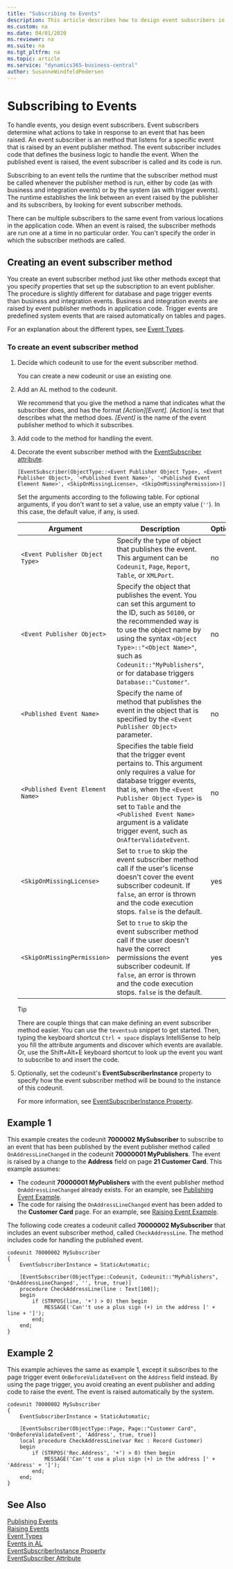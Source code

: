 ```yaml
---
title: "Subscribing to Events"
description: This article describes how to design event subscribers in Dynamics 365 Business Central. 
ms.custom: na
ms.date: 04/01/2020
ms.reviewer: na
ms.suite: na
ms.tgt_pltfrm: na
ms.topic: article
ms.service: "dynamics365-business-central"
author: SusanneWindfeldPedersen
---
```

 
# Subscribing to Events
To handle events, you design event subscribers. Event subscribers determine what actions to take in response to an event that has been raised. An event subscriber is an method that listens for a specific event that is raised by an event publisher method. The event subscriber includes code that defines the business logic to handle the event. When the published event is raised, the event subscriber is called and its code is run.  

Subscribing to an event tells the runtime that the subscriber method must be called whenever the publisher method is run, either by code (as with business and integration events) or by the system (as with trigger events). The runtime establishes the link between an event raised by the publisher and its subscribers, by looking for event subscriber methods.  

There can be multiple subscribers to the same event from various locations in the application code. When an event is raised, the subscriber methods are run one at a time in no particular order. You can't specify the order in which the subscriber methods are called.  

## Creating an event subscriber method  
You create an event subscriber method just like other methods except that you specify properties that set up the subscription to an event publisher. The procedure is slightly different for database and page trigger events than business and integration events. Business and integration events are raised by event publisher methods in application code. Trigger events are predefined system events that are raised automatically on tables and pages.  

For an explanation about the different types, see [Event Types](devenv-event-types.md).  

### To create an event subscriber method
1.  Decide which codeunit to use for the event subscriber method.  

     You can create a new codeunit or use an existing one.  

2.  Add an AL method to the codeunit.  

     We recommend that you give the method a name that indicates what the subscriber does, and has the format *[Action][Event]*. *[Action]* is text that describes what the method does. *[Event]* is the name of the event publisher method to which it subscribes. <!-- For more information about naming, see [Best Practices with Events](devenv-events-best-practices.md).  -->

3. Add code to the method for handling the event. 

4.  Decorate the event subscriber method with the [EventSubscriber attribute](methods/devenv-eventsubscriber-attribute.md).

    ```  
    [EventSubscriber(ObjectType::<Event Publisher Object Type>, <Event Publisher Object>, '<Published Event Name>', '<Published Event Element Name>', <SkipOnMissingLicense>, <SkipOnMissingPermission>)]
    ```

    Set the arguments according to the following table. For optional arguments, if you don't want to set a value, use an empty value (`''`). In this case, the default value, if any, is used. 

    |Argument|Description|Optional|
    |--------|------------|-------|
    |`<Event Publisher Object Type>`|Specify the type of object that publishes the event. This argument can be `Codeunit`, `Page`, `Report`, `Table`, or `XMLPort`. |no|
    |`<Event Publisher Object>`|Specify the object that publishes the event. You can set this argument to the ID, such as `50100`, or the recommended way is to use the object name by using the syntax `<Object Type>::"<Object Name>"`, such as `Codeunit::"MyPublishers"`, or for database triggers `Database::"Customer"`.|no|
    |`<Published Event Name>`|Specify the name of method that publishes the event in the object that is specified by the `<Event Publisher Object>` parameter. |no|
    |`<Published Event Element Name>`|Specifies the table field that the trigger event pertains to. This argument only requires a value for database trigger events, that is, when the `<Event Publisher Object Type>` is set to `Table` and the `<Published Event Name>` argument is a validate trigger event, such as `OnAfterValidateEvent`.|no|
    |`<SkipOnMissingLicense>`|Set to `true` to skip the event subscriber method call if the user's license doesn't cover the event subscriber codeunit. If `false`, an error is thrown and the code execution stops. `false` is the default.|yes|
    |`<SkipOnMissingPermission>`|Set to `true` to skip the event subscriber method call if the user doesn't have the correct permissions the event subscriber codeunit. If `false`, an error is thrown and the code execution stops. `false` is the default.  |yes|
   
    > [!TIP]  
    > There are couple things that can make defining an event subscriber method easier. You can use the `teventsub` snippet to get started. Then, typing the keyboard shortcut `Ctrl + space` displays IntelliSense to help you fill the attribute arguments and discover which events are available. Or, use the Shift+Alt+E keyboard shortcut to look up the event you want to subscribe to and insert the code.

5. Optionally, set the codeunit's **EventSubscriberInstance** property to specify how the event subscriber method will be bound to the instance of this codeunit.

    For more information, see [EventSubscriberInstance Property](properties/devenv-eventsubscriberinstance-property.md).

## Example 1
This example creates the codeunit **7000002 MySubscriber** to subscribe to an event that has been published by the event publisher method called `OnAddressLineChanged` in the codeunit **70000001 MyPublishers**. The event is raised by a change to the **Address** field on page **21 Customer Card**. This example assumes:

- The codeunit **70000001 MyPublishers** with the event publisher method `OnAddressLineChanged` already exists. For an example, see [Publishing Event Example](devenv-publishing-events.md#example).
- The code for raising the `OnAddressLineChanged` event has been added to the **Customer Card** page.  For an example, see [Raising Event Example](devenv-raising-events.md#example).

The following code creates a codeunit called **70000002 MySubscriber** that includes an event subscriber method, called `CheckAddressLine`. The method includes code for handling the published event.

```
codeunit 70000002 MySubscriber
{
    EventSubscriberInstance = StaticAutomatic;

    [EventSubscriber(ObjectType::Codeunit, Codeunit::"MyPublishers", 'OnAddressLineChanged', '', true, true)]
    procedure CheckAddressLine(line : Text[100]);
    begin
        if (STRPOS(line, '+') > 0) then begin
            MESSAGE('Can''t use a plus sign (+) in the address [' + line + ']');
        end;
    end;
}
```

## Example 2
This example achieves the same as example 1, except it subscribes to the page trigger event `OnBeforeValidateEvent` on the `Address` field instead. By using the page trigger, you avoid creating an event publisher and adding code to raise the event. The event is raised automatically by the system.

```
codeunit 70000002 MySubscriber
{
    EventSubscriberInstance = StaticAutomatic;

    [EventSubscriber(ObjectType::Page, Page::"Customer Card", 'OnBeforeValidateEvent', 'Address', true, true)]
    local procedure CheckAddressLine(var Rec : Record Customer)
    begin
        if (STRPOS('Rec.Address', '+') > 0) then begin
            MESSAGE('Can''t use a plus sign (+) in the address [' + 'Address' + ']');
        end;
    end;
}
```

## See Also  
 [Publishing Events](devenv-publishing-events.md)   
 [Raising Events](devenv-raising-events.md)   
 [Event Types](devenv-event-types.md)   
 [Events in AL](devenv-events-in-al.md)  
 [EventSubscriberInstance Property](properties/devenv-eventsubscriberinstance-property.md)  
 [EventSubscriber Attribute](methods/devenv-eventsubscriber-attribute.md)  


